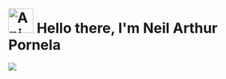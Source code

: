 # <img src="https://iam-weijie.github.io/wave/hand-emoji.svg" alt="Animated Emoji" width="50" height="50"> Hello there, I'm Neil Arthur Pornela
![](https://komarev.com/ghpvc/?username=neilarthur_username&color=blue)
